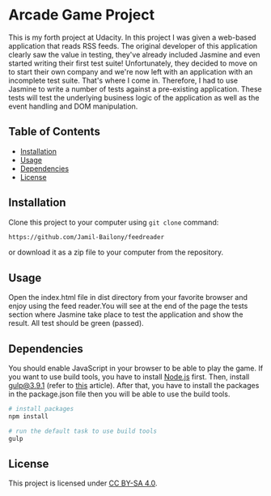 ﻿# Arcade Game Project
This is my forth project at Udacity. In this project I was given a web-based application that reads RSS feeds. The original developer of this application clearly saw the value in testing, they've already included Jasmine and even started writing their first test suite! Unfortunately, they decided to move on to start their own company and we're now left with an application with an incomplete test suite. That's where I come in. Therefore, I had to use Jasmine to write a number of tests against a pre-existing application. These tests will test the underlying business logic of the application as well as the event handling and DOM manipulation.

## Table of Contents

* [Installation](#installation)
* [Usage](#usage)
* [Dependencies](#dependencies)
* [License](#License)

## Installation

Clone this project to your computer using ```git clone``` command:

```bash
https://github.com/Jamil-Bailony/feedreader
```
or download it as a zip file to your computer from the repository.

## Usage

Open the index.html file in dist directory from your favorite browser and enjoy using the feed reader.You will see at the end of the page the tests section where Jasmine take place to test the application and show the result. All test should be green (passed).

## Dependencies

You should enable JavaScript in your browser to be able to play the game. If you want to use build tools, you have to install [Node.js](https://nodejs.org/en/download/) first. Then, install [gulp@3.9.1](https://gulpjs.com/) (refer to [this](https://libraries.io/npm/gulp/3.9.1) article). After that, you have to install the packages in the package.json file then you will be able to use the build tools.

```bash
# install packages
npm install

# run the default task to use build tools
gulp
```

## License

This project is licensed under [CC BY-SA 4.0](https://creativecommons.org/licenses/by-sa/4.0/).

